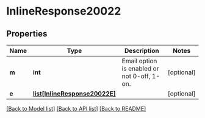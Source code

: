 # InlineResponse20022

## Properties
Name | Type | Description | Notes
------------ | ------------- | ------------- | -------------
**m** | **int** | Email option is enabled or not 0-off, 1-on. | [optional] 
**e** | [**list[InlineResponse20022E]**](InlineResponse20022E.md) |  | [optional] 

[[Back to Model list]](../README.md#documentation-for-models) [[Back to API list]](../README.md#documentation-for-api-endpoints) [[Back to README]](../README.md)


